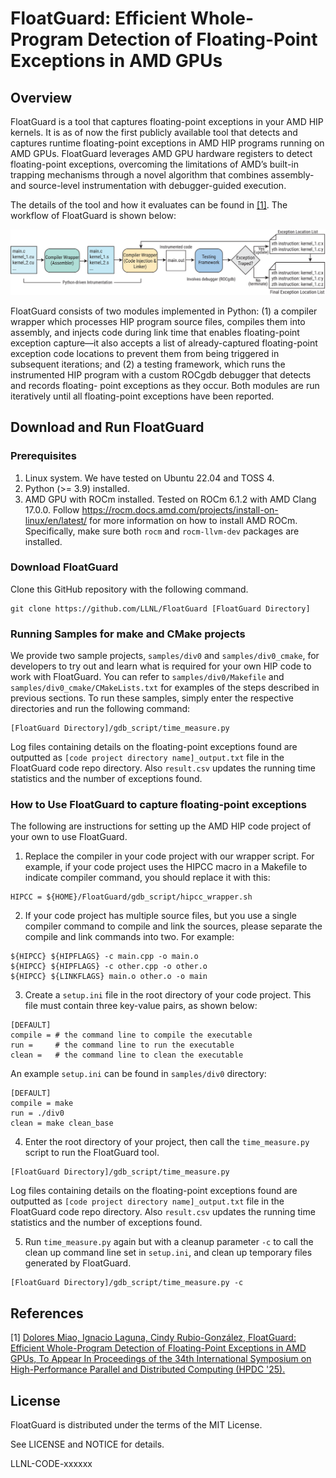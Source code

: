 # FloatGuard: Efficient Whole-Program Detection of Floating-Point Exceptions in AMD GPUs

## Overview

FloatGuard is a tool that captures floating-point exceptions in your AMD HIP
kernels. It is as of now the first publicly available tool that detects and
captures runtime floating-point exceptions in AMD HIP programs running on AMD
GPUs. FloatGuard leverages AMD GPU hardware registers to detect floating-point
exceptions, overcoming the limitations of AMD’s built-in trapping mechanisms
through a novel algorithm that combines assembly- and source-level
instrumentation with debugger-guided execution. 

The details of the tool and how it evaluates can be found in [[1]](#1).
The workflow of FloatGuard is shown below:

![FloatGuard workflow.](./overview_2.svg)

FloatGuard consists of two modules implemented in Python: (1) a compiler wrapper
which processes HIP program source files, compiles them into assembly, and
injects code during link time that enables floating-point exception capture—it
also accepts a list of already-captured floating-point exception code locations
to prevent them from being triggered in subsequent iterations; and (2) a testing
framework, which runs the instrumented HIP program with a custom ROCgdb debugger
that detects and records floating- point exceptions as they occur. Both modules
are run iteratively until all floating-point exceptions have been reported.

## Download and Run FloatGuard

### Prerequisites

1. Linux system. We have tested on Ubuntu 22.04 and TOSS 4.
2. Python (>= 3.9) installed.
3. AMD GPU with ROCm installed. Tested on ROCm 6.1.2 with AMD Clang 17.0.0.
Follow https://rocm.docs.amd.com/projects/install-on-linux/en/latest/ for more
information on how to install AMD ROCm. Specifically, make sure both `rocm` and 
`rocm-llvm-dev` packages are installed.

### Download FloatGuard

Clone this GitHub repository with the following command.

```
git clone https://github.com/LLNL/FloatGuard [FloatGuard Directory]
```

### Running Samples for make and CMake projects

We provide two sample projects, `samples/div0` and `samples/div0_cmake`, for developers
to try out and learn what is required for your own HIP code to work with FloatGuard.
You can refer to `samples/div0/Makefile` and `samples/div0_cmake/CMakeLists.txt` for examples
of the steps described in previous sections. To run these samples, simply enter the respective
directories and run the following command:

```
[FloatGuard Directory]/gdb_script/time_measure.py
```

Log files containing details on the floating-point exceptions found are
outputted as `[code project directory name]_output.txt` file in the FloatGuard code repo directory.
Also `result.csv` updates the running time statistics and the number of
exceptions found.

### How to Use FloatGuard to capture floating-point exceptions

The following are instructions for setting up the AMD HIP code project of your own to use FloatGuard.

1. Replace the compiler in your code project with our wrapper script. For example, if your
code project uses the HIPCC macro in a Makefile to indicate compiler command, you should replace
it with this:

```
HIPCC = ${HOME}/FloatGuard/gdb_script/hipcc_wrapper.sh
```

2. If your code project has multiple source files, but you use a single compiler command
to compile and link the sources, please separate the compile and link commands into two.
For example:

```
${HIPCC} ${HIPFLAGS} -c main.cpp -o main.o
${HIPCC} ${HIPFLAGS} -c other.cpp -o other.o
${HIPCC} ${LINKFLAGS} main.o other.o -o main
```

3. Create a `setup.ini` file in the root directory of your code project. This file must contain
three key-value pairs, as shown below:

```
[DEFAULT]
compile = # the command line to compile the executable
run =     # the command line to run the executable
clean =   # the command line to clean the executable
```

An example `setup.ini` can be found in `samples/div0` directory:

```
[DEFAULT]
compile = make
run = ./div0
clean = make clean_base
```

4. Enter the root directory of your project, then call the `time_measure.py` script to run 
the FloatGuard tool.

```
[FloatGuard Directory]/gdb_script/time_measure.py
```

Log files containing details on the floating-point exceptions found are
outputted as `[code project directory name]_output.txt` file in the FloatGuard code repo directory.
Also `result.csv` updates the running time statistics and the number of
exceptions found.

5. Run `time_measure.py` again but with a cleanup parameter `-c` to call the clean up command line 
set in `setup.ini`, and clean up temporary files generated by FloatGuard.

```
[FloatGuard Directory]/gdb_script/time_measure.py -c
```

## References

<a id="1">[1]</a> 
[Dolores Miao, Ignacio Laguna, Cindy Rubio-González, FloatGuard: Efficient Whole-Program Detection of
Floating-Point Exceptions in AMD GPUs, To Appear In Proceedings of the 34th International Symposium 
on High-Performance Parallel and Distributed Computing (HPDC '25).](FloatGuard.bib)

## License

FloatGuard is distributed under the terms of the MIT License.

See LICENSE and NOTICE for details.

LLNL-CODE-xxxxxx
